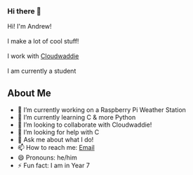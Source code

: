 ### Hi there 👋
Hi! I'm Andrew! <br>
<br>
I make a lot of cool stuff! 
<br><br>
I work with <a href="https://github.com/cloudwaddie">Cloudwaddie</a>
<br><br>
I am currently a student

## About Me

- 🔭 I’m currently working on a Raspberry Pi Weather Station
- 🌱 I’m currently learning C & more Python
- 👯 I’m looking to collaborate with Cloudwaddie!
- 🤔 I’m looking for help with C
- 💬 Ask me about what I do!
- 📫 How to reach me: <a href="mailto:25roband@cbc.sa.edu.au">Email</a>
- 😄 Pronouns: he/him
- ⚡ Fun fact: I am in Year 7

